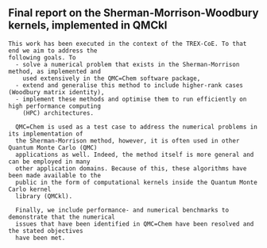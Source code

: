 ## Final report on the Sherman-Morrison-Woodbury kernels, implemented in QMCkl

    This work has been executed in the context of the TREX-CoE. To that end we aim to address the
    following goals. To
      - solve a numerical problem that exists in the Sherman-Morrison method, as implemented and
        used extensively in the QMC=Chem software package,
      - extend and generalise this method to include higher-rank cases (Woodbury matrix identity),
      - implement these methods and optimise them to run efficiently on high performance computing
        (HPC) architectures.
      
      QMC=Chem is used as a test case to address the numerical problems in its implementation of
      the Sherman-Morrison method, however, it is often used in other Quantum Monte Carlo (QMC)
      applications as well. Indeed, the method itself is more general and can be employed in many
      other application domains. Because of this, these algorithms have been made available to the
      public in the form of computational kernels inside the Quantum Monte Carlo kernel
      library (QMCkl).
      
      Finally, we include performance- and numerical benchmarks to demonstrate that the numerical
      issues that have been identified in QMC=Chem have been resolved and the stated objectives
      have been met.

